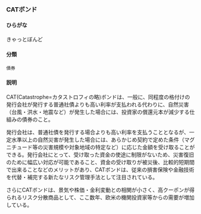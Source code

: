 <div style="display:none;">

## [あ行](securities-terms?id=あ行)
## [か行](securities-terms?id=か行)

</div>

### CATボンド

#### ひらがな

きゃっとぼんど

#### 分類

`債券`

#### 説明

CAT(Catastrophe=カタストロフィの略)ボンドは、一般に、同程度の格付けの発行会社が発行する普通社債よりも高い利率が支払われる代わりに、自然災害（台風・洪水・地震など）が発生した場合には、投資家の償還元本が減少する仕組みの債券のこと。
 
発行会社は、普通社債を発行する場合よりも高い利率を支払うこととなるが、一定水準以上の自然災害が発生した場合には、あらかじめ契約で定めた条件（マグニチュード等の災害規模や対象地域の特定など）に応じた金額を受け取ることができる。発行会社にとって、受け取った資金の使途に制限がないため、災害復旧のために幅広い対応が可能であること、資金の受け取りが被災後、比較的短期間で出来ることなどのメリットがあり、CATボンドは、従来の損害保険や金融技術を代替・補完する新たなリスク管理手法として注目されている。
 
さらにCATボンドは、景気や株価・金利変動との相関が小さく、高クーポンが得られるリスク分散商品として、ここ数年、欧米の機関投資家等からの需要が増加している。

<div style="display:none;">

## [さ行](securities-terms?id=さ行)
## [た行](securities-terms?id=た行)
## [な行](securities-terms?id=な行)
## [は行](securities-terms?id=は行)
## [ま行](securities-terms?id=ま行)
## [や行](securities-terms?id=や行)
## [ら行](securities-terms?id=ら行)
## [わ行](securities-terms?id=わ行)
## [英数字・記号](securities-terms?id=英数字・記号)

</div>

